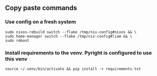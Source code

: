 



## Copy paste commands

### Use config on a fresh system
```git clone https://github.com/LiamMaclean216/nix-config.git /tmp/nix-config && \
sudo nixos-rebuild switch --flake /tmp/nix-config#nixos && \
sudo home-manager switch --flake /tmp/nix-config#liam && \
sudo reboot
```

### Install requirements to the venv. Pyright is configured to use this venv

`source ~/.venv/bin/activate && pip install -r requirements.txt`
